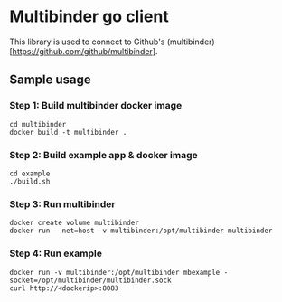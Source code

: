 # Multibinder go client

This library is used to connect to Github's (multibinder)[https://github.com/github/multibinder].

## Sample usage 

### Step 1: Build multibinder docker image 

```
cd multibinder 
docker build -t multibinder .
```

### Step 2: Build example app & docker image 

```
cd example 
./build.sh
```

### Step 3: Run multibinder 

```
docker create volume multibinder 
docker run --net=host -v multibinder:/opt/multibinder multibinder 
```

### Step 4: Run example

```
docker run -v multibinder:/opt/multibinder mbexample -socket=/opt/multibinder/multibinder.sock 
curl http://<dockerip>:8083
```